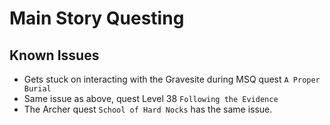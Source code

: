 # Main Story Questing


## Known Issues


* Gets stuck on interacting with the Gravesite during MSQ quest `A Proper Burial`
* Same issue as above, quest Level 38 `Following the Evidence`
* The Archer quest `School of Hard Nocks` has the same issue.

